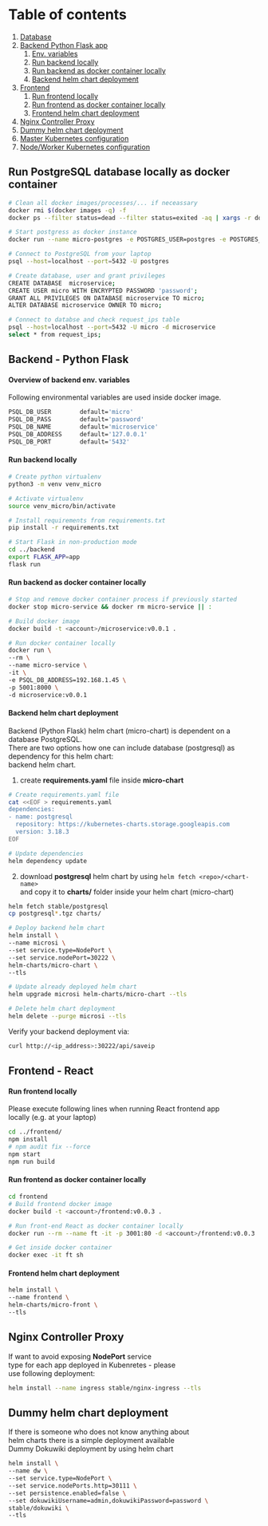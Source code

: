 # Table of contents
1. [Database](#database)
2. [Backend Python Flask app](#backend)
    1. [Env. variables](#env-variables)
    2. [Run backend locally](#run-backend-locally)
    3. [Run backend as docker container locally](#run-backend-as-docker-container-locally)
    4. [Backend helm chart deployment](#backend-helm-chart-deployment)
3. [Frontend](#frontend)
    1. [Run frontend locally](#run-frontend-locally)
    2. [Run frontend as docker container locally](#run-frontend-as-docker-container-locally)
    3. [Frontend helm chart deployment](#frontend-helm-chart-deployment)
4. [Nginx Controller Proxy](#nginx-controller-proxy)
5. [Dummy helm chart deployment](#dummy-helm-chart-deployment)
6. [Master Kubernetes configuration](master.md)
7. [Node/Worker Kubernetes configuration](node.md)


## Run PostgreSQL database locally as docker container <a name="database"></a>

```bash
# Clean all docker images/processes/... if neceassary
docker rmi $(docker images -q) -f
docker ps --filter status=dead --filter status=exited -aq | xargs -r docker rm -v

# Start postgress as docker instance
docker run --name micro-postgres -e POSTGRES_USER=postgres -e POSTGRES_PASSWORD=password -p 5432:5432 -d postgres:alpine

# Connect to PostgreSQL from your laptop
psql --host=localhost --port=5432 -U postgres

# Create database, user and grant privileges
CREATE DATABASE  microservice;
CREATE USER micro WITH ENCRYPTED PASSWORD 'password'; 
GRANT ALL PRIVILEGES ON DATABASE microservice TO micro;
ALTER DATABASE microservice OWNER TO micro;

# Connect to databse and check request_ips table
psql --host=localhost --port=5432 -U micro -d microservice
select * from request_ips;
```

## Backend - Python Flask <a name="backend"></a>

#### Overview of backend env. variables <a name="env-variables"></a>

Following environmental variables are used inside docker image.

```bash
PSQL_DB_USER        default='micro'
PSQL_DB_PASS        default='password'
PSQL_DB_NAME        default='microservice'
PSQL_DB_ADDRESS     default='127.0.0.1'
PSQL_DB_PORT        default='5432'
```

#### Run backend locally <a name="run-backend-locally"></a>

```bash
# Create python virtualenv
python3 -m venv venv_micro

# Activate virtualenv 
source venv_micro/bin/activate

# Install requirements from requirements.txt
pip install -r requirements.txt

# Start Flask in non-production mode
cd ../backend
export FLASK_APP=app
flask run
```

#### Run backend as docker container locally <a name="run-backend-as-docker-container-locally"></a>

```bash
# Stop and remove docker container process if previously started
docker stop micro-service && docker rm micro-service || :

# Build docker image
docker build -t <account>/microservice:v0.0.1 .

# Run docker container locally
docker run \
--rm \
--name micro-service \
-it \
-e PSQL_DB_ADDRESS=192.168.1.45 \
-p 5001:8000 \
-d microservice:v0.0.1
```


#### Backend helm chart deployment <a name="backend-helm-chart-deployment"></a>

Backend (Python Flask) helm chart (micro-chart) is dependent on a database PostgreSQL.<br>
There are two options how one can include database (postgresql) as dependency for this helm chart:<br>
backend helm chart.

1) create **requirements.yaml** file inside **micro-chart**

```bash
# Create requirements.yaml file
cat <<EOF > requirements.yaml
dependencies:
- name: postgresql
  repository: https://kubernetes-charts.storage.googleapis.com
  version: 3.18.3
EOF

# Update dependencies
helm dependency update
```

2) download **postgresql** helm chart by using `helm fetch <repo>/<chart-name>` <br>and copy it to **charts/** folder inside your helm chart (micro-chart)

```bash
helm fetch stable/postgresql
cp postgresql*.tgz charts/
```

```bash
# Deploy backend helm chart
helm install \
--name microsi \
--set service.type=NodePort \
--set service.nodePort=30222 \
helm-charts/micro-chart \
--tls

# Update already deployed helm chart
helm upgrade microsi helm-charts/micro-chart --tls

# Delete helm chart deployment 
helm delete --purge microsi --tls
```

Verify your backend deployment via:

```bash
curl http://<ip_address>:30222/api/saveip
```

## Frontend - React <a name="frontend"></a>

#### Run frontend locally <a name="run-frontend-locally"></a>

Please execute following lines when running React frontend app<br>
locally (e.g. at your laptop)

```bash
cd ../frontend/
npm install
# npm audit fix --force
npm start
npm run build
```

#### Run frontend as docker container locally <a name="run-frontend-as-docker-container-locally"></a>

```bash
cd frontend
# Build frontend docker image
docker build -t <account>/frontend:v0.0.3 .

# Run front-end React as docker container locally
docker run --rm --name ft -it -p 3001:80 -d <account>/frontend:v0.0.3

# Get inside docker container
docker exec -it ft sh
```

#### Frontend helm chart deployment <a name="frontend-helm-chart-deployment"></a>

```bash
helm install \
--name frontend \
helm-charts/micro-front \
--tls
```

## Nginx Controller Proxy <a name="nginx-controller-proxy"></a>

If want to avoid exposing **NodePort** service <br>
type for each app deployed in Kubenretes - please <br>
use following deployment:

```bash
helm install --name ingress stable/nginx-ingress --tls
```

## Dummy helm chart deployment <a name="dummy-helm-chart-deployment"></a>

If there is someone who does not know anything about <br>
helm charts there is a simple deployment available <br>
Dummy Dokuwiki deployment by using helm chart

```bash
helm install \
--name dw \
--set service.type=NodePort \
--set service.nodePorts.http=30111 \
--set persistence.enabled=false \
--set dokuwikiUsername=admin,dokuwikiPassword=password \
stable/dokuwiki \
--tls
```
